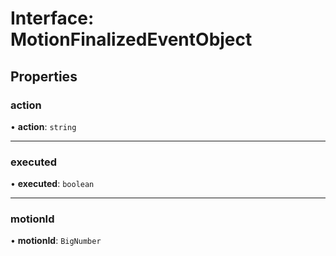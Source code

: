# Interface: MotionFinalizedEventObject

## Properties

### action

• **action**: `string`

___

### executed

• **executed**: `boolean`

___

### motionId

• **motionId**: `BigNumber`
